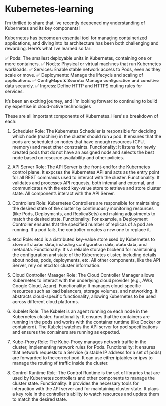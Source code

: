 # Kubernetes-learning
I’m thrilled to share that I’ve recently deepened my understanding of Kubernetes and its key components! 

Kubernetes has become an essential tool for managing containerized applications, and diving into its architecture has been both challenging and rewarding. Here’s what I’ve learned so far:

✅ Pods: The smallest deployable units in Kubernetes, containing one or more containers.
✅ Nodes: Physical or virtual machines that run Kubernetes workloads. 
✅ Services: Enable stable network access to Pods, even as they scale or move.
✅ Deployments: Manage the lifecycle and scaling of applications. 
✅ ConfigMaps & Secrets: Manage configuration and sensitive data securely. 
✅ Ingress: Define HTTP and HTTPS routing rules for services.


It’s been an exciting journey, and I’m looking forward to continuing to build my expertise in cloud-native technologies



These are all important components of Kubernetes. Here's a breakdown of each:

1. Scheduler
Role: The Kubernetes Scheduler is responsible for deciding which node (machine) in the cluster should run a pod. It ensures that the pods are scheduled on nodes that have enough resources (CPU, memory) and meet other constraints.
Functionality: It listens for newly created pods that do not have an assigned node and selects the best node based on resource availability and other policies.


2. API Server
Role: The API Server is the front-end for the Kubernetes control plane. It exposes the Kubernetes API and acts as the entry point for all REST commands used to interact with the cluster.
Functionality: It validates and processes API requests, both internal and external, and communicates with the etcd key-value store to retrieve and store cluster state. All components interact with the API Server.


3. Controllers
Role: Kubernetes Controllers are responsible for maintaining the desired state of the cluster by continuously monitoring resources (like Pods, Deployments, and ReplicaSets) and making adjustments to match the desired state.
Functionality: For example, a Deployment Controller ensures that the specified number of replicas of a pod are running. If a pod fails, the controller creates a new one to replace it.


4. etcd
Role: etcd is a distributed key-value store used by Kubernetes to store all cluster data, including configuration data, state data, and metadata.
Functionality: It's a reliable storage backend for maintaining the configuration and state of the Kubernetes cluster, including details about nodes, pods, deployments, etc. All other components, like the API Server, rely on etcd for cluster information.


5. Cloud Controller Manager
Role: The Cloud Controller Manager allows Kubernetes to interact with the underlying cloud provider (e.g., AWS, Google Cloud, Azure).
Functionality: It manages cloud-specific resources such as load balancers, storage volumes, and networking. It abstracts cloud-specific functionality, allowing Kubernetes to be used across different cloud platforms.


6. Kubelet
Role: The Kubelet is an agent running on each node in the Kubernetes cluster.
Functionality: It ensures that the containers are running in the pods and works with the container runtime (like Docker or containerd). The Kubelet watches the API server for pod specifications and ensures the containers are running as expected.


7. Kube-Proxy
Role: The Kube-Proxy manages network traffic in the cluster, implementing network rules for Pods.
Functionality: It ensures that network requests to a Service (a stable IP address for a set of pods) are forwarded to the correct pod. It can use either iptables or ipvs to manage the routing of traffic inside the cluster.


8. Control Runtime
Role: The Control Runtime is the set of libraries that are used by Kubernetes controllers and other components to manage the cluster state.
Functionality: It provides the necessary tools for interaction with the API server and for maintaining cluster state. It plays a key role in the controller's ability to watch resources and update them to match the desired state.
